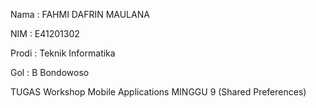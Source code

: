 Nama : FAHMI DAFRIN MAULANA

NIM : E41201302

Prodi : Teknik Informatika

Gol : B Bondowoso

TUGAS Workshop Mobile Applications MINGGU 9 (Shared Preferences)